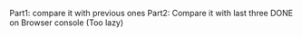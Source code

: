 Part1: compare it with previous ones
Part2: Compare it with last three
DONE on Browser console (Too lazy)


